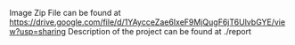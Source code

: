 Image Zip File can be found at https://drive.google.com/file/d/1YAycceZae6IxeF9MjQugF6jT6UlvbGYE/view?usp=sharing 
Description of the project can be found at ./report
